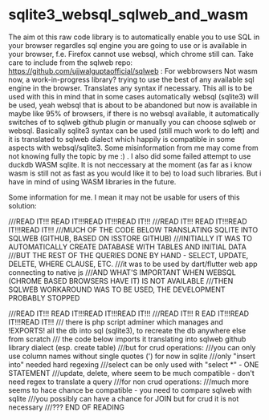 # sqlite3_websql_sqlweb_and_wasm
The aim ot this raw code library is to automatically enable you to use SQL in your browser regardles sql engine you are going to use or is available in your browser, f.e. Firefox cannot use websql, which chrome still can.
Take care to include from the sqlweb repo: https://github.com/ujjwalguptaofficial/sqlweb  :
For webbrowsers Not wasm now, a work-in-progress library? trying to use the best of any available sql engine in the browser. Translates any syntax if necessary. This 
all is to be used with this in mind that in some cases automatically websql (sqlite3) will be used, yeah websql that is about to be abandoned but now is available in maybe like 95% of browsers, if there is no websql available, it automatically switches of to sqlweb github plugin or manually you can choose sqlweb or websql. Basically sqlite3 syntax can be used (still much work to do left) and it is translated to sqlweb dialect which happily is compatible in some aspects with websql/sqlite3. Some misinformation from me may come from not knowing fully the topic by me :) . I also did some failed attempt to use duckdb WASM sqlite. It is not neccessary at the moment (as far as i know wasm is still not as fast as you would like it to be) to load such libraries. But i have in mind of using WASM libraries in the future.

<script src="scripts/jsstore.js "></script>
<script src="scripts/sqlweb.js"></script>

Some information for me. I mean it may not be usable for users of this solution:

  ///READ IT!!! READ IT!!!READ IT!!!READ IT!!!
  ///READ IT!!! READ IT!!!READ IT!!!READ IT!!!
  ///MUCH OF THE CODE BELOW TRANSLATING SQLITE INTO SQLWEB (GITHUB, BASED ON ISSTORE GITHUB)
  ///INITIALLY IT WAS TO AUTOMATICALLY CREATE DATABASE WITH TABLES AND INITIAL DATA
  ///BUT THE REST OF THE QUERIES DONE BY HAND - SELECT, UPDATE, DELETE, WHERE CLAUSE, ETC.
  ///it was to be used by dart/flutter web app connecting to native js
  ///AND WHAT'S IMPORTANT WHEN WEBSQL (CHROME BASED BROWSERS HAVE IT) IS NOT AVAILABLE
  ///THEN SQLWEB WORKAROUND WAS TO BE USED, THE DEVELOPMENT PROBABLY STOPPED

  ///READ IT!!! READ IT!!!READ IT!!!READ IT!!!
  ///READ IT!!! R EAD IT!!!READ IT!!!READ IT!!!
  /// there is php script adminer which manages and !EXPORTS! all the db  into sql (sqlite3), to recreate the db anywhere else from scratch
  /// the code below imports it translating into sqlweb github library dialect (esp. create table)
  ///but for crud operations:
  ///you can only use column names without single quotes (') for now in sqlite
  ///only "insert into" needed hard regexing
  ///select can be only used with "select *" - ONE STATEMENT
  ///update, delete, where seem to be much compatible - don't need regex to translate a query
  ///for non crud operations:
  ///much more seems to hace chance be compatible - you need to compare sqlweb with sqlite
  ///you possibly can have a chance for JOIN but for crud it is not necessary
  ///??? END OF READING

